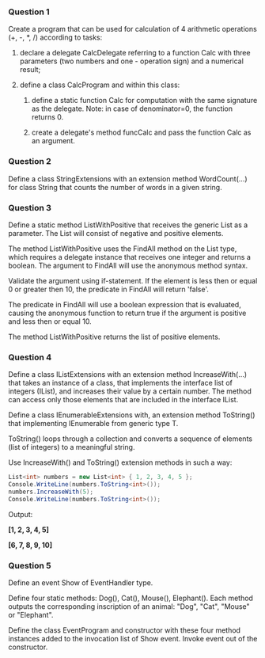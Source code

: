 ### **Question 1**

Create a program that can be used for calculation of 4 arithmetic operations (+, -, *, /) according to tasks:

1. declare a delegate CalcDelegate referring to a function Calc with three parameters (two numbers and one - operation sign) and a numerical result;

2. define a class CalcProgram and within this class:

   1. define a static function Calc  for computation with the same signature as the delegate. Note: in case of denominator=0, the function returns 0.

   2. create a delegate's method funcCalc and pass the function Calc as an argument.

### **Question 2**

Define a class StringExtensions with an extension method WordCount(…) for class String that counts the number of words in a given string. 

### **Question 3**

Define a static method ListWithPositive that receives the generic List as a parameter. The List will consist of negative and positive elements.

The method  ListWithPositive uses the FindAll method on the List type, which requires a delegate instance that receives one integer and returns a boolean. The argument to FindAll will use the anonymous method syntax.

Validate the argument using if-statement. If the element is less then or equal 0 or greater then 10, the predicate in FindAll will return 'false'.

The predicate in FindAll will use a boolean expression that is evaluated, causing the anonymous function to return true if the argument is positive and less then or equal 10.

The method  ListWithPositive returns the list of positive elements.

### **Question 4**

Define a class IListExtensions with an extension method IncreaseWith(…) that takes an instance of a class, that implements the interface list of integers (IList<int>), and increases their value by a certain number. The method can access only those elements that are included in the interface IList.

Define a class  IEnumerableExtensions with, an extension method ToString() that implementing  IEnumerable from generic type T. 

ToString() loops through a collection and converts a sequence of elements (list of integers) to a meaningful string.

Use IncreaseWith() and ToString() extension methods in such a way:
```csharp
List<int> numbers = new List<int> { 1, 2, 3, 4, 5 };
Console.WriteLine(numbers.ToString<int>());
numbers.IncreaseWith(5); 
Console.WriteLine(numbers.ToString<int>());
```
Output:

**[1, 2, 3, 4, 5]**

**[6, 7, 8, 9, 10]**

### **Question 5**

Define an event  Show of EventHandler type.

Define four static methods: Dog(), Cat(), Mouse(), Elephant(). Each method outputs the corresponding inscription of an animal: "Dog", "Cat", "Mouse" or "Elephant".

Define the class EventProgram and constructor with these four method instances added to the invocation list of Show event. Invoke event out of the constructor. 

